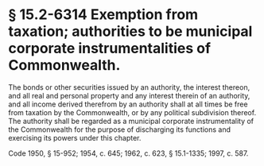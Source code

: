 # § 15.2-6314 Exemption from taxation; authorities to be municipal corporate instrumentalities of Commonwealth.

<p>The bonds or other securities issued by an authority, the interest thereon, and all real and personal property and any interest therein of an authority, and all income derived therefrom by an authority shall at all times be free from taxation by the Commonwealth, or by any political subdivision thereof. The authority shall be regarded as a municipal corporate instrumentality of the Commonwealth for the purpose of discharging its functions and exercising its powers under this chapter.</p><p>Code 1950, § 15-952; 1954, c. 645; 1962, c. 623, § 15.1-1335; 1997, c. 587.</p>